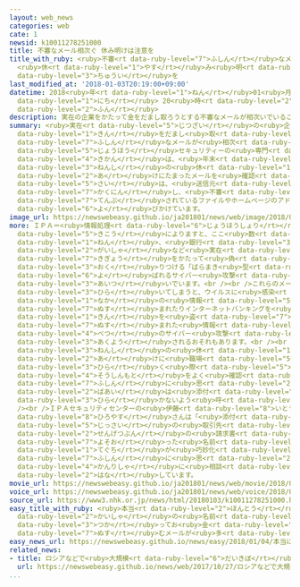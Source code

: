 ```yaml
---
layout: web_news
categories: web
cate: 1
newsid: k10011278251000
title: 不審なメール相次ぐ 休み明けは注意を
title_with_ruby: <ruby>不審<rt data-ruby-level="7">ふしん</rt></ruby>なメール<ruby>相次<rt data-ruby-level="3">あいつ</rt></ruby>ぐ
  <ruby>休<rt data-ruby-level="1">やす</rt></ruby>み<ruby>明<rt data-ruby-level="2">あ</rt></ruby>けは<ruby>注意<rt
  data-ruby-level="3">ちゅうい</rt></ruby>を
last_modified_at: '2018-01-03T20:19:00+09:00'
datetime: 2018<ruby>年<rt data-ruby-level="1">ねん</rt></ruby>01<ruby>月<rt data-ruby-level="1">がつ</rt></ruby>03<ruby>日<rt
  data-ruby-level="1">にち</rt></ruby> 20<ruby>時<rt data-ruby-level="2">じ</rt></ruby>19<ruby>分<rt
  data-ruby-level="2">ふん</rt></ruby>
description: 実在の企業をかたって金をだまし取ろうとする不審なメールが相次いでいることから、情報セキュリティーの専門機関は、年末年始の休み明けにたまったメールを確認する際は、送信元をよく確認し、不審なメールに添付されているファイルやホームページのアドレスを開かないよう呼びかけています。
summary: <ruby>実在<rt data-ruby-level="5">じつざい</rt></ruby>の<ruby>企業<rt data-ruby-level="7">きぎょう</rt></ruby>をかたって<ruby>金<rt
  data-ruby-level="1">きん</rt></ruby>をだまし<ruby>取<rt data-ruby-level="3">と</rt></ruby>ろうとする<ruby>不審<rt
  data-ruby-level="7">ふしん</rt></ruby>なメールが<ruby>相次<rt data-ruby-level="3">あいつ</rt></ruby>いでいることから、<ruby>情報<rt
  data-ruby-level="5">じょうほう</rt></ruby>セキュリティーの<ruby>専門<rt data-ruby-level="6">せんもん</rt></ruby><ruby>機関<rt
  data-ruby-level="4">きかん</rt></ruby>は、<ruby>年末<rt data-ruby-level="4">ねんまつ</rt></ruby><ruby>年始<rt
  data-ruby-level="3">ねんし</rt></ruby>の<ruby>休<rt data-ruby-level="1">やす</rt></ruby>み<ruby>明<rt
  data-ruby-level="2">あ</rt></ruby>けにたまったメールを<ruby>確認<rt data-ruby-level="7">かくにん</rt></ruby>する<ruby>際<rt
  data-ruby-level="5">さい</rt></ruby>は、<ruby>送信元<rt data-ruby-level="4">そうしんもと</rt></ruby>をよく<ruby>確認<rt
  data-ruby-level="7">かくにん</rt></ruby>し、<ruby>不審<rt data-ruby-level="7">ふしん</rt></ruby>なメールに<ruby>添付<rt
  data-ruby-level="7">てんぷ</rt></ruby>されているファイルやホームページのアドレスを<ruby>開<rt data-ruby-level="3">ひら</rt></ruby>かないよう<ruby>呼<rt
  data-ruby-level="6">よ</rt></ruby>びかけています。
image_url: https://newswebeasy.github.io/ja201801/news/web/image/2018/01/03/K10011278251_1801032008_1801032019_01_02.jpg
more: ＩＰＡ＝<ruby>情報処理<rt data-ruby-level="6">じょうほうしょり</rt></ruby><ruby>推進<rt data-ruby-level="6">すいしん</rt></ruby><ruby>機構<rt
  data-ruby-level="5">きこう</rt></ruby>によりますと、ここ<ruby>数<rt data-ruby-level="2">すう</rt></ruby><ruby>年<rt
  data-ruby-level="1">ねん</rt></ruby>、<ruby>銀行<rt data-ruby-level="3">ぎんこう</rt></ruby>やカード<ruby>会社<rt
  data-ruby-level="2">がいしゃ</rt></ruby>など<ruby>実在<rt data-ruby-level="5">じつざい</rt></ruby>の<ruby>企業<rt
  data-ruby-level="7">きぎょう</rt></ruby>をかたって<ruby>偽<rt data-ruby-level="7">にせ</rt></ruby>のメールを<ruby>送<rt
  data-ruby-level="3">おく</rt></ruby>りつける「ばらまき<ruby>型<rt data-ruby-level="4">がた</rt></ruby>」と<ruby>呼<rt
  data-ruby-level="6">よ</rt></ruby>ばれるサイバー<ruby>攻撃<rt data-ruby-level="7">こうげき</rt></ruby>が<ruby>相次<rt
  data-ruby-level="3">あいつ</rt></ruby>いでいます。<br /><br />これらのメールの<ruby>添付<rt data-ruby-level="7">てんぷ</rt></ruby>ファイルやホームページのアドレスを<ruby>開<rt
  data-ruby-level="3">ひら</rt></ruby>いてしまうと、ウイルスに<ruby>感染<rt data-ruby-level="7">かんせん</rt></ruby>して、パソコンの<ruby>中<rt
  data-ruby-level="1">なか</rt></ruby>の<ruby>情報<rt data-ruby-level="5">じょうほう</rt></ruby>を<ruby>盗<rt
  data-ruby-level="7">ぬす</rt></ruby>まれたりインターネットバンキングを<ruby>悪用<rt data-ruby-level="3">あくよう</rt></ruby>して<ruby>金<rt
  data-ruby-level="1">きん</rt></ruby>を<ruby>盗<rt data-ruby-level="7">ぬす</rt></ruby>まれたりするほか、<ruby>盗<rt
  data-ruby-level="7">ぬす</rt></ruby>まれた<ruby>情報<rt data-ruby-level="5">じょうほう</rt></ruby>が<ruby>別<rt
  data-ruby-level="4">べつ</rt></ruby>のサイバー<ruby>攻撃<rt data-ruby-level="7">こうげき</rt></ruby>に<ruby>悪用<rt
  data-ruby-level="3">あくよう</rt></ruby>されるおそれもあります。<br /><br />ＩＰＡは、<ruby>年末<rt data-ruby-level="4">ねんまつ</rt></ruby><ruby>年始<rt
  data-ruby-level="3">ねんし</rt></ruby>の<ruby>休<rt data-ruby-level="1">やす</rt></ruby>み<ruby>明<rt
  data-ruby-level="2">あ</rt></ruby>けに<ruby>職場<rt data-ruby-level="5">しょくば</rt></ruby>にたまったメールを<ruby>開<rt
  data-ruby-level="3">ひら</rt></ruby>く<ruby>際<rt data-ruby-level="5">さい</rt></ruby>は、<ruby>送信元<rt
  data-ruby-level="4">そうしんもと</rt></ruby>をよく<ruby>確認<rt data-ruby-level="7">かくにん</rt></ruby>し、<ruby>不審<rt
  data-ruby-level="7">ふしん</rt></ruby>に<ruby>思<rt data-ruby-level="2">おも</rt></ruby>った<ruby>場合<rt
  data-ruby-level="2">ばあい</rt></ruby>は<ruby>添付<rt data-ruby-level="7">てんぷ</rt></ruby>ファイルやホームページのアドレスを<ruby>開<rt
  data-ruby-level="3">ひら</rt></ruby>かないよう<ruby>呼<rt data-ruby-level="6">よ</rt></ruby>びかけています。<br
  /><br />ＩＰＡセキュリティセンターの<ruby>伊藤<rt data-ruby-level="8">いとう</rt></ruby><ruby>博康<rt
  data-ruby-level="8">ひろやす</rt></ruby>さんは「<ruby>添付<rt data-ruby-level="7">てんぷ</rt></ruby>されているファイルが<ruby>実際<rt
  data-ruby-level="5">じっさい</rt></ruby>の<ruby>取引先<rt data-ruby-level="3">とりひきさき</rt></ruby>や<ruby>先月分<rt
  data-ruby-level="2">せんげつぶん</rt></ruby>の<ruby>請求書<rt data-ruby-level="7">せいきゅうしょ</rt></ruby>を<ruby>装<rt
  data-ruby-level="7">よそお</rt></ruby>った<ruby>名前<rt data-ruby-level="2">なまえ</rt></ruby>になっているなど、<ruby>手口<rt
  data-ruby-level="1">てぐち</rt></ruby>が<ruby>巧妙化<rt data-ruby-level="7">こうみょうか</rt></ruby>している。<ruby>不審<rt
  data-ruby-level="7">ふしん</rt></ruby>に<ruby>思<rt data-ruby-level="2">おも</rt></ruby>ったときにはすぐにシステム<ruby>管理者<rt
  data-ruby-level="4">かんりしゃ</rt></ruby>に<ruby>相談<rt data-ruby-level="3">そうだん</rt></ruby>してほしい」と<ruby>話<rt
  data-ruby-level="2">はな</rt></ruby>しています。
movie_url: https://newswebeasy.github.io/ja201801/news/web/movie/2018/01/03/k10011278251_201801032055_201801032056.mp4
voice_url: https://newswebeasy.github.io/ja201801/news/web/voice/2018/01/03/k10011278251_201801032055_201801032056.mp3
source_url: https://www3.nhk.or.jp/news/html/20180103/k10011278251000.html
easy_title_with_ruby: <ruby>本当<rt data-ruby-level="2">ほんとう</rt></ruby>にある<ruby>会社<rt
  data-ruby-level="2">かいしゃ</rt></ruby>の<ruby>名前<rt data-ruby-level="2">なまえ</rt></ruby>を<ruby>使<rt
  data-ruby-level="3">つか</rt></ruby>ってお<ruby>金<rt data-ruby-level="1">かね</rt></ruby>を<ruby>盗<rt
  data-ruby-level="7">ぬす</rt></ruby>むメールが<ruby>多<rt data-ruby-level="2">おお</rt></ruby>い
easy_news_url: https://newswebeasy.github.io/news/easy/2018/01/04/本当にある会社の名前を使ってお金を盗むメールが多い
related_news:
- title: ロシアなどで<ruby>大規模<rt data-ruby-level="6">だいきぼ</rt></ruby>サイバー<ruby>攻撃<rt data-ruby-level="7">こうげき</rt></ruby>
  url: https://newswebeasy.github.io/news/web/2017/10/27/ロシアなどで大規模サイバー攻撃
...
```

